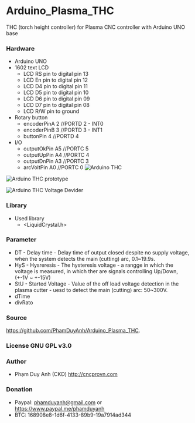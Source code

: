 # Arduino_Plasma_THC
THC (torch height controller) for Plasma CNC controller with Arduino UNO base 

### Hardware
  - Arduino UNO
  - 1602 text LCD
    * LCD RS pin to digital pin 13
    * LCD En pin to digital pin 12
    * LCD D4 pin to digital pin 11
    * LCD D5 pin to digital pin 10
    * LCD D6 pin to digital pin 09
    * LCD D7 pin to digital pin 08
    * LCD R/W pin to ground
  - Rotary button
    * encoderPinA     2 //PORTD 2 - INT0
    * encoderPinB     3 //PORTD 3 - INT1
    * buttonPin       4 //PORTD 4
  - I/O
    * outputOkPin     A5 //PORTC 5
    * outputUpPin     A4 //PORTC 4
    * outputDnPin     A3 //PORTC 3
    * arcVoltPin      A0 //PORTC 0
![Arduino THC](https://github.com/PhamDuyAnh/Arduino_Plasma_THC/blob/master/Arduino-THC.jpg)

![Arduino THC prototype](https://github.com/PhamDuyAnh/Arduino_Plasma_THC/blob/master/Arduino-THC-2.jpg)

![Arduino THC Voltage Devider](https://github.com/PhamDuyAnh/Arduino_Plasma_THC/blob/master/Arduino-THC-VD.jpg)

### Library
  - Used library
    * <LiquidCrystal.h>

### Parameter
  - DT  - Delay time - Delay time of output closed despite no supply voltage, when the system detects the main (cutting) arc, 0.1~19.9s.
  - HyS - Hysreresis - The hysteresis voltage - a rangge in which the voltage is measured, in which ther are signals controlling Up/Down, (+-1V ~ +-15V)
  - StU - Started Voltage - Value of the off load voltage detection in the plasma cutter - uesd to detect the main (cutting) arc: 50~300V.
  - dTime
  - divRato


### Source
<https://github.com/PhamDuyAnh/Arduino_Plasma_THC>.

### License GNU GPL v3.0

### Author
  -  Phạm Duy Anh (CKD) http://cncprovn.com

### Donation
  -  Paypal: phamduyanh@gmail.com or https://www.paypal.me/phamduyanh
  -  BTC: 168908e8-1d6f-4133-89b9-19a7914ad344
